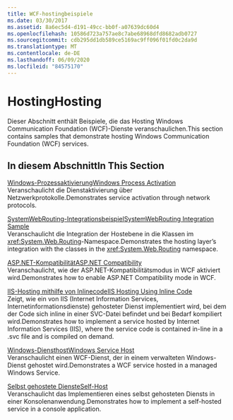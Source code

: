 ```yaml
---
title: WCF-hostingbeispiele
ms.date: 03/30/2017
ms.assetid: 8a6ec5d4-d191-49cc-bb0f-a07639dc60d4
ms.openlocfilehash: 10586d723a757ae8c7abe68968dfd8682adb0727
ms.sourcegitcommit: cdb295dd1db589ce5169ac9ff096f01fd0c2da9d
ms.translationtype: MT
ms.contentlocale: de-DE
ms.lasthandoff: 06/09/2020
ms.locfileid: "84575170"
---
```

# <a name="hosting"></a><span data-ttu-id="88ddb-102">Hosting</span><span class="sxs-lookup"><span data-stu-id="88ddb-102">Hosting</span></span>
<span data-ttu-id="88ddb-103">Dieser Abschnitt enthält Beispiele, die das Hosting Windows Communication Foundation (WCF)-Dienste veranschaulichen.</span><span class="sxs-lookup"><span data-stu-id="88ddb-103">This section contains samples that demonstrate hosting Windows Communication Foundation (WCF) services.</span></span>  
  
## <a name="in-this-section"></a><span data-ttu-id="88ddb-104">In diesem Abschnitt</span><span class="sxs-lookup"><span data-stu-id="88ddb-104">In This Section</span></span>  
 [<span data-ttu-id="88ddb-105">Windows-Prozessaktivierung</span><span class="sxs-lookup"><span data-stu-id="88ddb-105">Windows Process Activation</span></span>](windows-process-activation.md)  
 <span data-ttu-id="88ddb-106">Veranschaulicht die Dienstaktivierung über Netzwerkprotokolle.</span><span class="sxs-lookup"><span data-stu-id="88ddb-106">Demonstrates service activation through network protocols.</span></span>  
  
 [<span data-ttu-id="88ddb-107">SystemWebRouting-Integrationsbeispiel</span><span class="sxs-lookup"><span data-stu-id="88ddb-107">SystemWebRouting Integration Sample</span></span>](systemwebrouting-integration-sample.md)  
 <span data-ttu-id="88ddb-108">Veranschaulicht die Integration der Hostebene in die Klassen im <xref:System.Web.Routing>-Namespace.</span><span class="sxs-lookup"><span data-stu-id="88ddb-108">Demonstrates the hosting layer’s integration with the classes in the <xref:System.Web.Routing> namespace.</span></span>  
  
 [<span data-ttu-id="88ddb-109">ASP.NET-Kompatibilität</span><span class="sxs-lookup"><span data-stu-id="88ddb-109">ASP.NET Compatibility</span></span>](aspnet-compatibility.md)  
 <span data-ttu-id="88ddb-110">Veranschaulicht, wie der ASP.NET-Kompatibilitätsmodus in WCF aktiviert wird.</span><span class="sxs-lookup"><span data-stu-id="88ddb-110">Demonstrates how to enable ASP.NET Compatibility mode in WCF.</span></span>  
  
 [<span data-ttu-id="88ddb-111">IIS-Hosting mithilfe von Inlinecode</span><span class="sxs-lookup"><span data-stu-id="88ddb-111">IIS Hosting Using Inline Code</span></span>](iis-hosting-using-inline-code.md)  
 <span data-ttu-id="88ddb-112">Zeigt, wie ein von IIS (Internet Information Services, Internetinformationsdienste) gehosteter Dienst implementiert wird, bei dem der Code sich inline in einer SVC-Datei befindet und bei Bedarf kompiliert wird.</span><span class="sxs-lookup"><span data-stu-id="88ddb-112">Demonstrates how to implement a service hosted by Internet Information Services (IIS), where the service code is contained in-line in a .svc file and is compiled on demand.</span></span>  
  
 [<span data-ttu-id="88ddb-113">Windows-Diensthost</span><span class="sxs-lookup"><span data-stu-id="88ddb-113">Windows Service Host</span></span>](windows-service-host.md)  
 <span data-ttu-id="88ddb-114">Veranschaulicht einen WCF-Dienst, der in einem verwalteten Windows-Dienst gehostet wird.</span><span class="sxs-lookup"><span data-stu-id="88ddb-114">Demonstrates a WCF service hosted in a managed Windows Service.</span></span>  
  
 [<span data-ttu-id="88ddb-115">Selbst gehostete Dienste</span><span class="sxs-lookup"><span data-stu-id="88ddb-115">Self-Host</span></span>](self-host.md)  
 <span data-ttu-id="88ddb-116">Veranschaulicht das Implementieren eines selbst gehosteten Diensts in einer Konsolenanwendung.</span><span class="sxs-lookup"><span data-stu-id="88ddb-116">Demonstrates how to implement a self-hosted service in a console application.</span></span>
